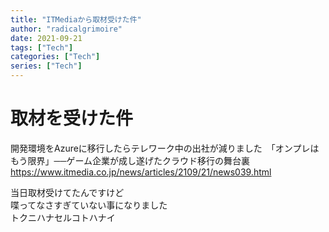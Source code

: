 ```yaml
---
title: "ITMediaから取材受けた件"
author: "radicalgrimoire"
date: 2021-09-21
tags: ["Tech"]
categories: ["Tech"]
series: ["Tech"]
---
```


# 取材を受けた件

開発環境をAzureに移行したらテレワーク中の出社が減りました　「オンプレはもう限界」──ゲーム企業が成し遂げたクラウド移行の舞台裏
https://www.itmedia.co.jp/news/articles/2109/21/news039.html


当日取材受けてたんですけど  
喋ってなさすぎていない事になりました  
トクニハナセルコトハナイ  
